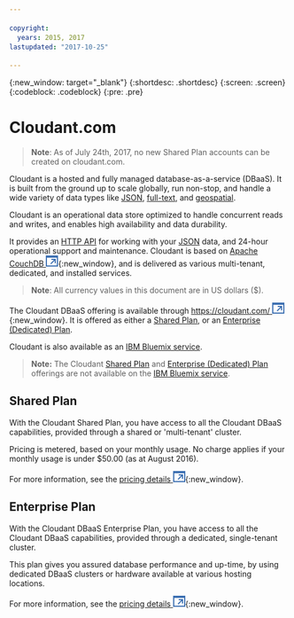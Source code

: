 ```yaml
---

copyright:
  years: 2015, 2017
lastupdated: "2017-10-25"

---
```


{:new_window: target="_blank"}
{:shortdesc: .shortdesc}
{:screen: .screen}
{:codeblock: .codeblock}
{:pre: .pre}

<!-- Acrolinx: 2017-03-16 -->

# Cloudant.com

> **Note**: As of July 24th, 2017, no new Shared Plan accounts can be created on cloudant.com.

Cloudant is a hosted and fully managed database-as-a-service (DBaaS).
It is built from the ground up to scale globally,
run non-stop,
and handle a wide variety of data types like [JSON](../basics/index.html#json),
[full-text](../api/cloudant_query.html#creating-an-index),
and [geospatial](../api/cloudant-geo.html).

Cloudant is an operational data store optimized to handle concurrent reads and writes,
and enables high availability and data durability.

It provides an [HTTP API](../basics/index.html#http-api) for working with your [JSON](../basics/index.html#json) data,
and 24-hour operational support and maintenance.
Cloudant is based on [Apache CouchDB ![External link icon](../images/launch-glyph.svg "External link icon")](http://couchdb.apache.org/){:new_window},
and is delivered as various multi-tenant,
dedicated,
and installed services.

>   **Note**: All currency values in this document are in US dollars ($).

The Cloudant DBaaS offering is available through [https://cloudant.com/ ![External link icon](../images/launch-glyph.svg "External link icon")](https://cloudant.com/){:new_window}.
It is offered as either a [Shared Plan](#shared-plan),
or an [Enterprise (Dedicated) Plan](#enterprise-plan).

Cloudant is also available as an [IBM Bluemix service](bluemix.html).

>	**Note:** The Cloudant [Shared Plan](#shared-plan) and [Enterprise (Dedicated) Plan](#enterprise-plan) offerings are not available on the [IBM Bluemix service](bluemix.html).

## Shared Plan

With the Cloudant Shared Plan,
you have access to all the Cloudant DBaaS capabilities,
provided through a shared or 'multi-tenant' cluster.

Pricing is metered,
based on your monthly usage.
No charge applies if your monthly usage is under $50.00 (as at August 2016).

For more information,
see the [pricing details ![External link icon](../images/launch-glyph.svg "External link icon")](https://cloudant.com/product/pricing/){:new_window}.

## Enterprise Plan

With the Cloudant DBaaS Enterprise Plan,
you have access to all the Cloudant DBaaS capabilities,
provided through a dedicated, single-tenant cluster.

This plan gives you assured database performance and up-time,
by using dedicated DBaaS clusters or hardware available at various hosting locations.

For more information,
see the [pricing details ![External link icon](../images/launch-glyph.svg "External link icon")](https://cloudant.com/product/pricing/){:new_window}.
